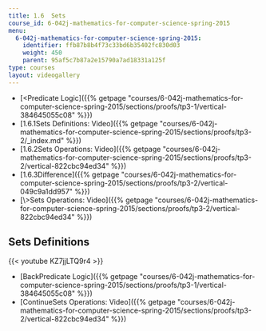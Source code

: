 ```yaml
---
title: 1.6  Sets
course_id: 6-042j-mathematics-for-computer-science-spring-2015
menu:
  6-042j-mathematics-for-computer-science-spring-2015:
    identifier: ffb87b8b4f73c33bd6b35402fc830d03
    weight: 450
    parent: 95af5c7b87a2e15790a7ad18331a125f
type: courses
layout: videogallery
---
```

*   [<Predicate Logic]({{% getpage "courses/6-042j-mathematics-for-computer-science-spring-2015/sections/proofs/tp3-1/vertical-384645055c08" %}})
*   [1.6.1Sets Definitions: Video]({{% getpage "courses/6-042j-mathematics-for-computer-science-spring-2015/sections/proofs/tp3-2/_index.md" %}})
*   [1.6.2Sets Operations: Video]({{% getpage "courses/6-042j-mathematics-for-computer-science-spring-2015/sections/proofs/tp3-2/vertical-822cbc94ed34" %}})
*   [1.6.3Difference]({{% getpage "courses/6-042j-mathematics-for-computer-science-spring-2015/sections/proofs/tp3-2/vertical-049c9a1dd957" %}})
*   [\\>Sets Operations: Video]({{% getpage "courses/6-042j-mathematics-for-computer-science-spring-2015/sections/proofs/tp3-2/vertical-822cbc94ed34" %}})

Sets Definitions
----------------

{{< youtube KZ7jjLTQ9r4 >}}

*   [BackPredicate Logic]({{% getpage "courses/6-042j-mathematics-for-computer-science-spring-2015/sections/proofs/tp3-1/vertical-384645055c08" %}})
*   [ContinueSets Operations: Video]({{% getpage "courses/6-042j-mathematics-for-computer-science-spring-2015/sections/proofs/tp3-2/vertical-822cbc94ed34" %}})